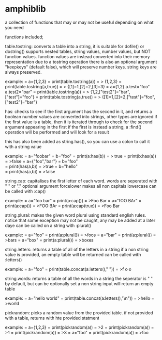 # amphiblib
a collection of functions that may or may not be useful depending on what you need

functions included;

table.tostring:
converts a table into a string, it is suitable for dofile() or dostring()
supports nested tables, string values, number values, but NOT function values. function values are instead converted into their memory representation due to a tostring operation
there is also an optional argument "keepkeys" (default false), which will preserve number keys. string keys are always preserved.

  example:
  = a={1,2,3}
  = print(table.tostring(a))
  = > {1,2,3}
  = print(table.tostring(a,true))
  = > {[1]=1,[2]=2,[3]=3}
  = a={1,2} a.test="foo" a.test2="bar"
  = print(table.tostring(a))
  = > {1,2,["test2"]="bar",["test"]="foo"}
  = print(table.tostring(a,true))
  = > {[1]=1,[2]=2,["test"]="foo",["test2"]="bar"}
 
 
has:
checks to see if the first argument has the second in it, and returns a boolean
number values are converted into strings, other types are ignored 
if the first value is a table, then it is iterated through to check for the second argument appearing in the first
if the first is instead a string, a :find() operation will be performed and will look for a result
  
this has also been added as string.has(), so you can use a colon to call it with a string value
  
 example:
 = a="foobar"
 = b="foo"
 = print(a:has(b))
 = > true
 = print(b:has(a))
 = >false
 = a={"foo","bar"}
 = b="foo"  
 = print(has(a,b))
 = >true
 = b="hello"  
 = print(has(a,b))
 = >false
 
 
string.cap:
capitalises the first letter of each word. words are seperated with " " or "."
optional argument forcelower makes all non capitals lowercase
can be called with :cap()

  example:
  = a="foo bar"
  = print(a:cap())
  = >Foo Bar
  = a="fOO BAr"
  = print(a:cap())
  = >FOO BAr
  = print(a:cap(true))
  = >Foo Bar
 
 
string.plural:
makes the given word plural using standard english rules. notice that some exception may not be caught, any may be added at a later daye
can be called on a string with :plural()
 
  example:
  = a="foo"
  = print(a:plural())
  = >foos
  = a="bar"
  = print(a:plural())
  = >bars
  = a="box"
  = print(a:plural())
  = >boxes
  
  
 string.letters:
 returns a table of all of the letters in a string
 if a non string value is provided, an empty table will be returned
 can be called with :letters()
 
 example:
 = a="foo"
 = print(table.concat(a:letters()," "))
 = >f o o
  
  
string.words:
returns a table of all the words in a string
the seperator is " " by default, but can be optionally set
a non string input will return an empty table

  example:
  = a="hello world"
  = print(table.concat(a:letters(),"\n"))
  = >hello
  = >world
  
  
 pickrandom:
 picks a random value from the provided table. if not provided with a table, returns with hte provided statment
 
  example:
  = a={1,2,3}
  = print(pickrandom(a))
  = >2
  = print(pickrandom(a))
  = >1
  = print(pickrandom(a))
  = >3
  = a="foo"
  = print(pickrandom(a))
  = >foo
